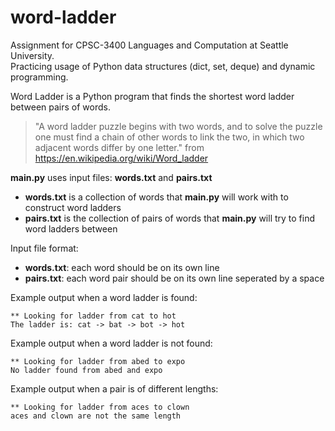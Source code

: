 # word-ladder
Assignment for CPSC-3400 Languages and Computation at Seattle University.  
Practicing usage of Python data structures (dict, set, deque) and dynamic programming.

Word Ladder is a Python program that finds the shortest word ladder between pairs of words.
> "A word ladder puzzle begins with two words, and to solve the puzzle one must find a chain of other words to link the two, in which two adjacent words differ by one letter." from https://en.wikipedia.org/wiki/Word_ladder

**main.py** uses input files: **words.txt** and **pairs.txt**
* **words.txt** is a collection of words that **main.py** will work with to construct word ladders
* **pairs.txt** is the collection of pairs of words that **main.py** will try to find word ladders between

Input file format:
* **words.txt**: each word should be on its own line
* **pairs.txt**: each word pair should be on its own line seperated by a space

Example output when a word ladder is found:
```
** Looking for ladder from cat to hot
The ladder is: cat -> bat -> bot -> hot
```
Example output when a word ladder is not found:
```
** Looking for ladder from abed to expo
No ladder found from abed and expo
```
Example output when a pair is of different lengths:
```
** Looking for ladder from aces to clown
aces and clown are not the same length
```
